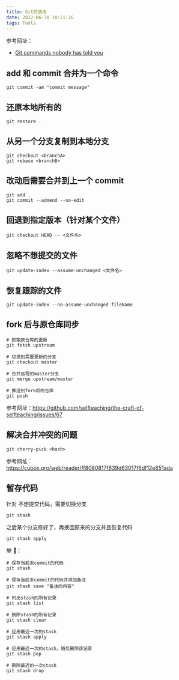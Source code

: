 ```yaml
---
title: Git的使用
date: 2022-06-30 10:21:16
tags: Tools
---
```


参考网址：

- [Git commands nobody has told you](https://bootcamp.uxdesign.cc/git-commands-nobody-has-told-you-cd7025bea8db)

## add 和 commit 合并为一个命令

```shell
git commit -am "commit message"
```

## 还原本地所有的

```shell
git restore .
```

## 从另一个分支复制到本地分支

```shell
git checkout <branchA>
git rebase <branchB>

```

## 改动后需要合并到上一个 commit

```shell
git add .
git commit --admend --no-edit
```

## 回退到指定版本（针对某个文件）

```Shell
git checkout HEAD -- <文件名>
```

## 忽略不想提交的文件

```shell
git update-index --assume-unchanged <文件名>
```

## 恢复跟踪的文件

```shell
git update-index --no-assume-unchanged fileName
```

## fork 后与原仓库同步

```Shell
# 抓取原仓库的更新
git fetch upstream

# 切换到需要更新的分支
git checkout master

# 合并远程的master分支
git merge upstream/master

# 推送到fork后的仓库
git push
```

参考网址：https://github.com/selfteaching/the-craft-of-selfteaching/issues/67

## 解决合并冲突的问题

```shell
git cherry-pick <hash>
```

参考网址：https://cubox.pro/web/reader/ff8080817f639d63017f6df12e851ada

## 暂存代码

针对 不想提交代码，需要切换分支

```shell
git stash
```

之后某个分支修好了，再换回原来的分支并且恢复代码

```shell
git stash apply
```

举 🌰：

```shell
# 保存当前未commit的代码
git stash

# 保存当前未commit的代码并添加备注
git stash save "备注的内容"

# 列出stash的所有记录
git stash list

# 删除stash的所有记录
git stash clear

# 应用最近一次的stash
git stash apply

# 应用最近一次的stash，随后删除该记录
git stash pop

# 删除最近的一次stash
git stash drop
```
